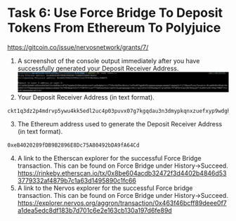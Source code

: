 # Task 6: Use Force Bridge To Deposit Tokens From Ethereum To Polyjuice
https://gitcoin.co/issue/nervosnetwork/grants/7/

1) A screenshot of the console output immediately after you have successfully generated your Deposit Receiver Address.
![Image of Account list](./deposit-receiver-address-screenshot.png)
2) Your Deposit Receiver Address (in text format).
```
ckt1q3dz2p4mdrvp5ywu4kk5edl2uc4p03puvx07g7kgqdau3n3dmypkqnxzuefxyp9wdghglncj77k5wt6p59sx6kukyjlwh5s467qgp8m25yqqqqqsqqqqqvqqqqqfjqqqqq3vfrj739psa7kzuy7enuqnzvr8vup84n8vk6hakr4uq26mrxt276gqqqqpqqqqqqcqqqqqxyqqqqx7asf60w8pqpte2sfcfn90fdfzxue7ff2g8sawe9wacnqat6jmygqngqqqqpxv9ejjvgz2u63w3l839aadguh5rgtqd4devf97a0fpt4uqsz0k466qyq5flkum9ztw3hr44qzf90dflfjv6q9rqgqqqqqqcqeztxer
```
3) The Ethereum address used to generate the Deposit Receiver Address (in text format).
```
0xeB4020289fDB9B2896E8Dc75A80492bDA9fA64Cd
```
4) A link to the Etherscan explorer for the successful Force Bridge transaction. This can be found on Force Bridge under History→Succeed.
https://rinkeby.etherscan.io/tx/0x8be604acdb32472f3d4402b4846d533779332af4879b7c1a63d1495890c1fc66
5) A link to the Nervos explorer for the successful Force bridge transaction. This can be found on Force Bridge under History→Succeed.
https://explorer.nervos.org/aggron/transaction/0x463f46bcff89deee0f7a1dea5edc8df183b7d701c6e2e163cb130a197d6fe89d